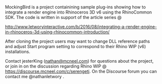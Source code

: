 MockingBird is a project containining sample plug-ins showing how to
integrate a render engine into Rhinoceros 3D v6 using the RhinoCommon SDK. The
code is written in support of the article series @

http://www.letworyinteractive.com/b/2016/08/integrating-a-render-engine-in-rhinoceros-3d-using-rhinocommon-introduction/

After cloning the project users may want to change DLL reference paths and
adjust Start program setting to correspond to their Rhino WIP (v6) installations.

Contact jesterKing (nathan@mcneel.com) for questions about the project, or join
in on the discussion regarding Rhino WIP @ https://discourse.mcneel.com/c/serengeti. On
the Discourse forum you can contact me @nathanletwory .
